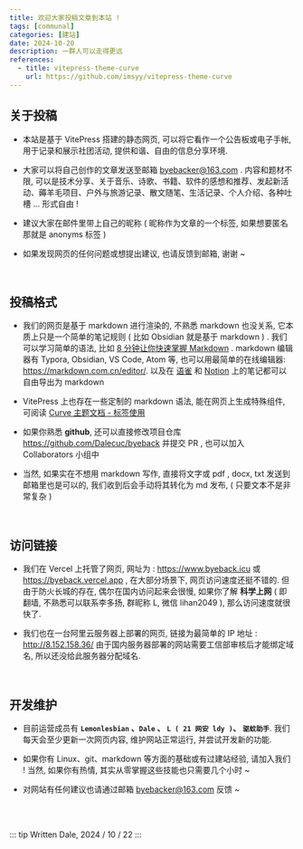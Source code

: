 ```yaml
---
title: 欢迎大家投稿文章到本站 !
tags: [communal]
categories: [建站]
date: 2024-10-20
description: 一群人可以走得更远
references:
  - title: vitepress-theme-curve
    url: https://github.com/imsyy/vitepress-theme-curve
---
```




## 关于投稿

- 本站是基于 VitePress 搭建的静态网页, 可以将它看作一个公告板或电子手帐, 用于记录和展示社团活动, 提供和谐、自由的信息分享环境. 

- 大家可以将自己创作的文章发送至邮箱 byebacker@163.com . 内容和题材不限, 可以是技术分享、关于音乐、诗歌、书籍、软件的感想和推荐、发起新活动、薅羊毛项目、户外与旅游记录、散文随笔、生活记录、个人介绍、各种吐槽 ... 形式自由 !

- 建议大家在邮件里带上自己的昵称 ( 昵称作为文章的一个标签, 如果想要匿名那就是 anonyms 标签 )

- 如果发现网页的任何问题或想提出建议, 也请反馈到邮箱, 谢谢 ~

<br/>


## 投稿格式

- 我们的网页是基于 markdown 进行渲染的, 不熟悉 markdown 也没关系, 它本质上只是一个简单的笔记规则 ( 比如 Obsidian 就是基于 markdown ) . 我们可以学习简单的语法, 比如 [8 分钟让你快速掌握 Markdown](https://www.bilibili.com/video/BV1JA411h7Gw) . markdown 编辑器有 Typora, Obsidian, VS Code, Atom 等, 也可以用最简单的在线编辑器:  https://markdown.com.cn/editor/. 以及在 [语雀](https://www.yuque.com/dashboard) 和 [Notion](https://www.notion.so/) 上的笔记都可以自由导出为 markdown

- VitePress 上也存在一些定制的 markdown 语法, 能在网页上生成特殊组件, 可阅读 [Curve 主题文档 - 标签使用](https://blog.imsyy.top/posts/2024/0307)

- 如果你熟悉 **github**, 还可以直接修改项目仓库 https://github.com/Dalecuc/byeback 并提交 PR , 也可以加入 Collaborators 小组中

- 当然, 如果实在不想用 markdown 写作, 直接将文字或 pdf , docx, txt 发送到邮箱里也是可以的, 我们收到后会手动将其转化为 md 发布,  ( 只要文本不是非常复杂 )

<br/>


## 访问链接

- 我们在 Vercel 上托管了网页, 网址为 : https://www.byeback.icu 或 https://byeback.vercel.app , 在大部分场景下, 网页访问速度还挺不错的. 但由于防火长城的存在, 偶尔在国内访问起来会很慢, 如果你了解 **科学上网** ( 即翻墙, 不熟悉可以联系李多扬, 群昵称 L, 微信 lihan2049 ), 那么访问速度就很快了.

- 我们也在一台阿里云服务器上部署的网页, 链接为最简单的 IP 地址 :  http://8.152.158.36/ 由于国内服务器部署的网站需要工信部审核后才能绑定域名, 所以还没给此服务器分配域名. 

<br/>

## 开发维护

- 目前运营成员有 **`Lemonlesbian` 、`Dale` 、 `L ( 21 网安 ldy )`、 `驱蚊助手`**. 我们每天会至少更新一次网页内容, 维护网站正常运行, 并尝试开发新的功能. 

- 如果你有 Linux、git、markdown 等方面的基础或有过建站经验,  请加入我们 !  当然, 如果你有热情, 其实从零掌握这些技能也只需要几个小时 ~  

- 对网站有任何建议也请通过邮箱 byebacker@163.com 反馈 ~

<br/>
<br/>


::: tip Written
Dale, 2024 / 10 / 22
:::

<br/>
<br/>

